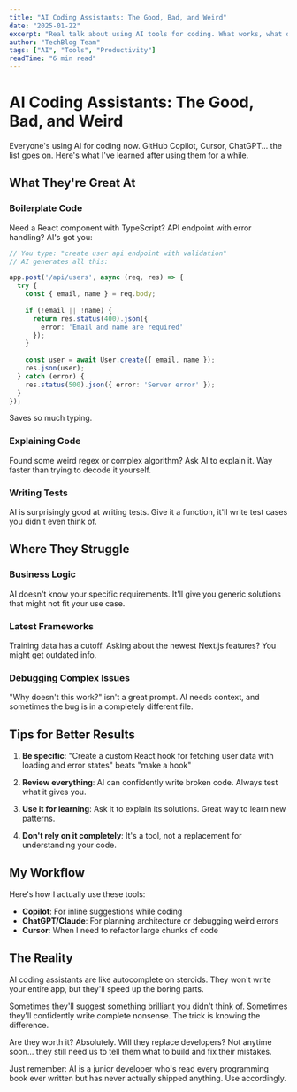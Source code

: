 ```yaml
---
title: "AI Coding Assistants: The Good, Bad, and Weird"
date: "2025-01-22"
excerpt: "Real talk about using AI tools for coding. What works, what doesn't."
author: "TechBlog Team"
tags: ["AI", "Tools", "Productivity"]
readTime: "6 min read"
---
```


# AI Coding Assistants: The Good, Bad, and Weird

Everyone's using AI for coding now. GitHub Copilot, Cursor, ChatGPT... the list goes on. Here's what I've learned after using them for a while.

## What They're Great At

### Boilerplate Code

Need a React component with TypeScript? API endpoint with error handling? AI's got you:

```typescript
// You type: "create user api endpoint with validation"
// AI generates all this:

app.post('/api/users', async (req, res) => {
  try {
    const { email, name } = req.body;
    
    if (!email || !name) {
      return res.status(400).json({ 
        error: 'Email and name are required' 
      });
    }
    
    const user = await User.create({ email, name });
    res.json(user);
  } catch (error) {
    res.status(500).json({ error: 'Server error' });
  }
});
```

Saves so much typing.

### Explaining Code

Found some weird regex or complex algorithm? Ask AI to explain it. Way faster than trying to decode it yourself.

### Writing Tests

AI is surprisingly good at writing tests. Give it a function, it'll write test cases you didn't even think of.

## Where They Struggle

### Business Logic

AI doesn't know your specific requirements. It'll give you generic solutions that might not fit your use case.

### Latest Frameworks

Training data has a cutoff. Asking about the newest Next.js features? You might get outdated info.

### Debugging Complex Issues

"Why doesn't this work?" isn't a great prompt. AI needs context, and sometimes the bug is in a completely different file.

## Tips for Better Results

1. **Be specific**: "Create a custom React hook for fetching user data with loading and error states" beats "make a hook"

2. **Review everything**: AI can confidently write broken code. Always test what it gives you.

3. **Use it for learning**: Ask it to explain its solutions. Great way to learn new patterns.

4. **Don't rely on it completely**: It's a tool, not a replacement for understanding your code.

## My Workflow

Here's how I actually use these tools:

- **Copilot**: For inline suggestions while coding
- **ChatGPT/Claude**: For planning architecture or debugging weird errors  
- **Cursor**: When I need to refactor large chunks of code

## The Reality

AI coding assistants are like autocomplete on steroids. They won't write your entire app, but they'll speed up the boring parts. 

Sometimes they'll suggest something brilliant you didn't think of. Sometimes they'll confidently write complete nonsense. The trick is knowing the difference.

Are they worth it? Absolutely. Will they replace developers? Not anytime soon... they still need us to tell them what to build and fix their mistakes.

Just remember: AI is a junior developer who's read every programming book ever written but has never actually shipped anything. Use accordingly.
